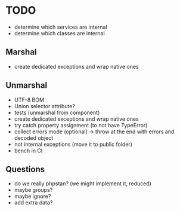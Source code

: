 # TODO

- determine which services are internal
- determine which classes are internal

## Marshal
- create dedicated exceptions and wrap native ones

## Unmarshal
- UTF-8 BOM
- Union selector attribute?
- tests (unmarshal from component)
- create dedicated exceptions and wrap native ones
- try catch property assignment (to not have TypeError)
- collect errors mode (optional) -> throw at the end with errors and decoded
  object
- not internal exceptions (move it to public folder)
- bench in CI

## Questions
- do we really phpstan? (we might implement it, reduced)
- maybe groups?
- maybe ignore?
- add extra data?
